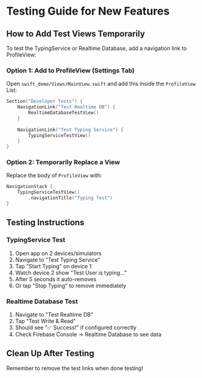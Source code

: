# Testing Guide for New Features

## How to Add Test Views Temporarily

To test the TypingService or Realtime Database, add a navigation link to ProfileView:

### Option 1: Add to ProfileView (Settings Tab)

Open `swift_demo/Views/MainView.swift` and add this inside the `ProfileView` List:

```swift
Section("Developer Tests") {
    NavigationLink("Test Realtime DB") {
        RealtimeDatabaseTestView()
    }
    
    NavigationLink("Test Typing Service") {
        TypingServiceTestView()
    }
}
```

### Option 2: Temporarily Replace a View

Replace the body of `ProfileView` with:

```swift
NavigationStack {
    TypingServiceTestView()
        .navigationTitle("Typing Test")
}
```

## Testing Instructions

### TypingService Test
1. Open app on 2 devices/simulators
2. Navigate to "Test Typing Service"
3. Tap "Start Typing" on device 1
4. Watch device 2 show "Test User is typing..."
5. After 5 seconds it auto-removes
6. Or tap "Stop Typing" to remove immediately

### Realtime Database Test
1. Navigate to "Test Realtime DB"
2. Tap "Test Write & Read"
3. Should see "✅ Success!" if configured correctly
4. Check Firebase Console → Realtime Database to see data

## Clean Up After Testing

Remember to remove the test links when done testing!


